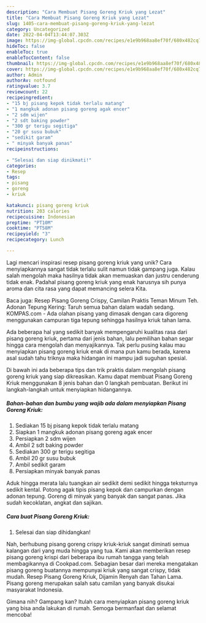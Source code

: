 ```yaml
---
description: "Cara Membuat Pisang Goreng Kriuk yang Lezat"
title: "Cara Membuat Pisang Goreng Kriuk yang Lezat"
slug: 1405-cara-membuat-pisang-goreng-kriuk-yang-lezat
category: Uncategorized
date: 2022-04-04T13:44:07.303Z
image: https://img-global.cpcdn.com/recipes/e1e9b968aa8ef70f/680x482cq70/pisang-goreng-kriuk-foto-resep-utama.jpg
hideToc: false
enableToc: true
enableTocContent: false
thumbnail: https://img-global.cpcdn.com/recipes/e1e9b968aa8ef70f/680x482cq70/pisang-goreng-kriuk-foto-resep-utama.jpg
cover: https://img-global.cpcdn.com/recipes/e1e9b968aa8ef70f/680x482cq70/pisang-goreng-kriuk-foto-resep-utama.jpg
author: Admin
authorAv: notfound
ratingvalue: 3.7
reviewcount: 22
recipeingredient:
- "15 bj pisang kepok tidak terlalu matang"
- "1 mangkuk adonan pisang goreng agak encer"
- "2 sdm wijen"
- "2 sdt baking powder"
- "300 gr terigu segitiga"
- "20 gr susu bubuk"
- "sedikit garam"
- " minyak banyak panas"
recipeinstructions:

- "Selesai dan siap dinikmati!"
categories:
- Resep
tags:
- pisang
- goreng
- kriuk

katakunci: pisang goreng kriuk 
nutrition: 203 calories
recipecuisine: Indonesian
preptime: "PT10M"
cooktime: "PT58M"
recipeyield: "3"
recipecategory: Lunch

---
```





Lagi mencari inspirasi resep pisang goreng kriuk yang unik? Cara menyiapkannya sangat tidak terlalu sulit namun tidak gampang juga. Kalau salah mengolah maka hasilnya tidak akan memuaskan dan justru cenderung tidak enak. Padahal pisang goreng kriuk yang enak harusnya sih punya aroma dan cita rasa yang dapat memancing selera Kita.





Baca juga: Resep Pisang Goreng Crispy, Camilan Praktis Teman Minum Teh. Adonan Tepung Kering: Taruh semua bahan dalam wadah sedang. KOMPAS.com - Ada olahan pisang yang dimasak dengan cara digoreng menggunakan campuran tiga tepung sehingga hasilnya kriuk tahan lama.

Ada beberapa hal yang sedikit banyak mempengaruhi kualitas rasa dari pisang goreng kriuk, pertama dari jenis bahan, lalu pemilihan bahan segar hingga cara mengolah dan menyajikannya. Tak perlu pusing kalau mau menyiapkan pisang goreng kriuk enak di mana pun kamu berada, karena asal sudah tahu triknya maka hidangan ini mampu jadi suguhan spesial.






Di bawah ini ada beberapa tips dan trik praktis dalam mengolah pisang goreng kriuk yang siap dikreasikan. Kamu dapat membuat Pisang Goreng Kriuk menggunakan 8 jenis bahan dan 0 langkah pembuatan. Berikut ini langkah-langkah untuk menyiapkan hidangannya.

<!--inarticleads1-->

##### Bahan-bahan dan bumbu yang wajib ada dalam menyiapkan Pisang Goreng Kriuk:

1. Sediakan 15 bj pisang kepok tidak terlalu matang
1. Siapkan 1 mangkuk adonan pisang goreng agak encer
1. Persiapkan 2 sdm wijen
1. Ambil 2 sdt baking powder
1. Sediakan 300 gr terigu segitiga
1. Ambil 20 gr susu bubuk
1. Ambil sedikit garam
1. Persiapkan  minyak banyak panas


Aduk hingga merata lalu tuangkan air sedikit demi sedikit hingga teksturnya sedikit kental. Potong agak tipis pisang kepok dan campurkan dengan adonan tepung. Goreng di minyak yang banyak dan sangat panas. Jika sudah kecoklatan, angkat dan sajikan. 

<!--inarticleads2-->

##### Cara buat Pisang Goreng Kriuk:


1. Selesai dan siap dihidangkan!

Nah, berhubung pisang goreng crispy kriuk-kriuk sangat diminati semua kalangan dari yang muda hingga yang tua. Kami akan memberikan resep pisang goreng krispi dari beberapa ibu rumah tangga yang telah membagikannya di Cookpad.com. Sebagian besar dari mereka mengatakan pisang goreng buatannya mempunyai kriuk yang sangat crispy, tidak mudah. Resep Pisang Goreng Kriuk, Dijamin Renyah dan Tahan Lama. Pisang goreng merupakan salah satu camilan yang banyak disukai masyarakat Indonesia. 

Gimana nih? Gampang kan? Itulah cara menyiapkan pisang goreng kriuk yang bisa anda lakukan di rumah. Semoga bermanfaat dan selamat mencoba!
